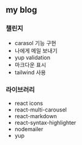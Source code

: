 ## my blog

### 챌린지

- carasol 기능 구현
- 나에게 메일 보내기
- yup validation
- 마크다운 표시
- tailwind 사용

### 라이브러리

- react icons
- react-multi-carousel
- react-markdown
- react-syntax-highlighter
- nodemailer
- yup
